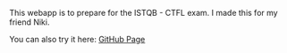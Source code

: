 This webapp is to prepare for the ISTQB - CTFL exam. I made this for my friend Niki.

You can also try it here: [GitHub Page](https://neuroben.github.io/niki-istqb/)
